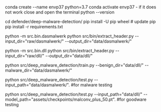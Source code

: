 conda create --name envp37 python=3.7
conda activate envp37  - if it does not work close and open the terminal
python --version

cd defender/deep-malware-detection/
pip install -U pip wheel # update pip
pip install -r requirements.txt

python -m src.bin.dasmalwerk
python src/bin/extract_header.py --input_dir="raw/dasmalwerk/" --output_dir="data/dasmalwerk/"

python -m src.bin.dll
python src/bin/extract_header.py --input_dir="raw/dll/" --output_dir="data/dll/"

python src/deep_malware_detection/train.py --benign_dir="data/dll/" --malware_dir="data/dasmalwerk/"

python src/deep_malware_detection/test.py --input_path="data/dasmalwerk/".   #for malware testing

python src/deep_malware_detection/test.py --input_path="data/dll/" --model_path="assets/checkpoints/malconv_plus_50.pt". #for goodware testing
